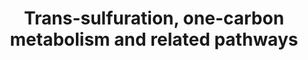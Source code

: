 ---
annotations:
- id: PW:0000002
  parent: classic metabolic pathway
  type: Pathway Ontology
  value: classic metabolic pathway
- id: PW:0000189
  parent: regulatory pathway
  type: Pathway Ontology
  value: folate mediated one-carbon metabolic pathway
- id: PW:0000140
  parent: regulatory pathway
  type: Pathway Ontology
  value: folate metabolic pathway
authors:
- Leonjohn2008
- MaintBot
- Mkutmon
- Khanspers
- MirellaKalafati
- Jessev1993
- DeSl
- Egonw
- Eweitz
citedin:
- link: 10.1159/000535120
  title: Human Monocytes Exposed to SARS-CoV-2 Display Features of Innate Immune Memory
    Producing High Levels of CXCL10 upon Restimulation (2023)
- link: 10.1038/s41598-023-33585-2
  title: Bioinformatics analysis of the pathogenic link between Epstein-Barr virus
    infection, systemic lupus erythematosus and diffuse large B cell lymphoma (2023)
communities: []
description: This pathway shows the (one) carbon metabolism over grey and related
  pathways around it.  The one carbon donor pathway (WP2190) has been added to this
  one (additional conversions are coloured green for clarity of the origin); as well
  as WP3940 (overlapping content in bold), which was based on [KEGG](https://www.genome.jp/dbget-bin/www_bget?pathway+mmu00270)
  and inferred from Mus musculus pathway [WP1770_96326](http://wikipathways.org/instance/WP1770_r96326)
  with a 100.0% conversion rate.  Proteins on this pathway have targeted assays available
  via the [CPTAC Assay Portal](https://assays.cancer.gov/available_assays?wp_id=WP2525).
last-edited: 2025-03-03
ndex: 1e974613-8b65-11eb-9e72-0ac135e8bacf
organisms:
- Homo sapiens
redirect_from:
- /index.php/Pathway:WP2525
- /instance/WP2525
- /instance/WP2525_r137431
revision: r137431
schema-jsonld:
- '@context': https://schema.org/
  '@id': https://wikipathways.github.io/pathways/WP2525.html
  '@type': Dataset
  creator:
    '@type': Organization
    name: WikiPathways
  description: This pathway shows the (one) carbon metabolism over grey and related
    pathways around it.  The one carbon donor pathway (WP2190) has been added to this
    one (additional conversions are coloured green for clarity of the origin); as
    well as WP3940 (overlapping content in bold), which was based on [KEGG](https://www.genome.jp/dbget-bin/www_bget?pathway+mmu00270)
    and inferred from Mus musculus pathway [WP1770_96326](http://wikipathways.org/instance/WP1770_r96326)
    with a 100.0% conversion rate.  Proteins on this pathway have targeted assays
    available via the [CPTAC Assay Portal](https://assays.cancer.gov/available_assays?wp_id=WP2525).
  keywords:
  - (S)-2-Aminobutanoate
  - 10-Formyl-THF
  - 10-formyldihydrofolate
  - 2-oxobutanoate
  - 3-Sulfinoalanine
  - 3P-Glycerate
  - 3P-Hydroxypyruvate
  - 5,10-Methenyl-THF
  - 5,10-Methenyltetrahydrofolic acid
  - 5,10-Methylene-THF
  - 5-Methyltetrahydrofolic acid
  - 5-oxoproline
  - AGXT2
  - AHCY
  - AHCYL1
  - AHCYL2
  - ALDH7A1
  - AMT
  - Acetylcholine
  - BAAT
  - BCAT1
  - BCAT2
  - BHMT
  - BHMT2
  - Betaine
  - Betainealdehyde
  - CBS
  - CBSL
  - CDO1
  - CDP-Ethanolamine
  - CDP-choline
  - CEPT1
  - CHDH
  - CHKA
  - CHKB
  - CHPT1
  - CSAD
  - CTH
  - Choline
  - Cysteine sulphinate
  - DHFR
  - DHFR2
  - DHFRL1
  - DMGDH
  - DNM1
  - DNMT3A
  - DNMT3B
  - DNMT3L
  - Decarboxylated SAM
  - Dihydrofolate
  - Dimethylglycine
  - ETNK1
  - ETNK2
  - Ethanolamine
  - Folic acid
  - GAD1
  - GAD2
  - GCLC
  - GCLM
  - GNMT
  - GPX1
  - GPX2
  - GPX3
  - GPX4
  - GPX5
  - GPX6
  - GPX7
  - GSR
  - GSS
  - Glutamate
  - Glutathione
  - Glutathione (GSH)
  - Glutathione disulfide (GSSG)
  - Glycine
  - Homocysteine
  - Hypotaurine
  - L-Cystathionine
  - L-Cysteine
  - L-Methionine
  - L-Serine
  - MAT1A
  - MAT2A
  - MAT2B
  - MTHFD1
  - MTHFD1L
  - MTHFD2
  - MTHFD2L
  - MTHFR
  - MTR
  - NADP
  - NADPH
  - O-Phosphoethanolamine
  - Ophthalmate
  - Ornithine
  - PCYT1A
  - PCYT1B
  - PCYT2
  - PEMT
  - PHGDH
  - PLD1
  - PSAT1
  - PSPH
  - Phosphatidylcholines
  - Phosphatidylethanolamine
  - Phosphocholine
  - Phosphoserine
  - Putrescine
  - S-Adenosylhomocysteine
  - S-Adenosylmethionine
  - SARDH
  - SHMT1
  - SHMT2
  - SLC25A48
  - SOD1
  - SOD2
  - SOD3
  - Sarcosine
  - Spermidine
  - Spermine
  - THF
  - TYMS
  - Taurine
  - Taurochenodesoxycholic acid
  - Taurocholic acid
  - Tetrahydrofolic acid
  - Total Phospholipids
  - dTMP
  - dUMP
  - gamma-Glutamylcysteine
  - gamma-L-Glutamyl-L-2-aminobutyrate
  license: CC0
  name: Trans-sulfuration, one-carbon metabolism and related pathways
seo: CreativeWork
title: Trans-sulfuration, one-carbon metabolism and related pathways
wpid: WP2525
---